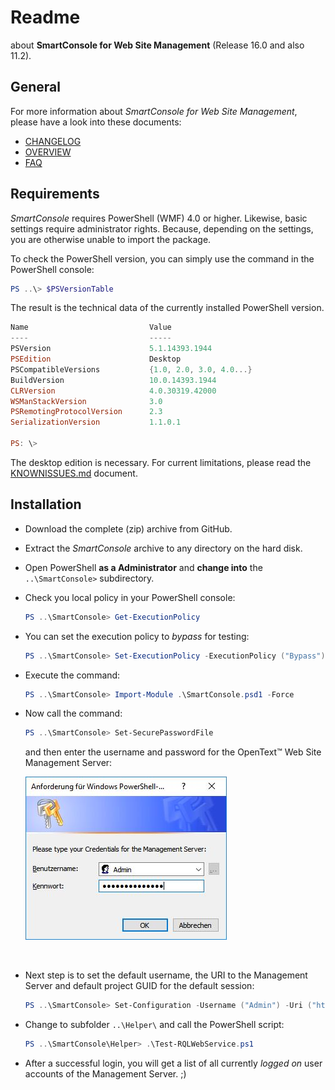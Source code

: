 # Readme

about **SmartConsole for Web Site Management** (Release 16.0 and also 11.2).



## General

For more information about *SmartConsole for Web Site Management*, please have a look into these documents:

- [CHANGELOG](CHANGELOG.md)
- [OVERVIEW](Wiki/OVERVIEW.md)
- [FAQ](Wiki/FAQ.md)




## Requirements

*SmartConsole* requires PowerShell (WMF) 4.0 or higher. Likewise, basic settings require administrator rights. Because, depending on the settings, you are otherwise unable to import the package.

To check the PowerShell version, you can simply use the command in the PowerShell console:

```powershell
PS ..\> $PSVersionTable
```

The result is the technical data of the currently installed PowerShell version.

```powershell
Name                           Value
----                           -----
PSVersion                      5.1.14393.1944
PSEdition                      Desktop
PSCompatibleVersions           {1.0, 2.0, 3.0, 4.0...}
BuildVersion                   10.0.14393.1944
CLRVersion                     4.0.30319.42000
WSManStackVersion              3.0
PSRemotingProtocolVersion      2.3
SerializationVersion           1.1.0.1

PS: \> 
```

The desktop edition is necessary. For current limitations, please read the [KNOWNISSUES.md](Wiki\KNOWNISSUES.md) document.




## Installation

- Download the complete (zip) archive from GitHub.

- Extract the *SmartConsole* archive to any directory on the hard disk.

- Open PowerShell **as a Administrator** and **change into** the `..\SmartConsole>` subdirectory.

- Check you local policy in your PowerShell console:

   ```powershell
   PS ..\SmartConsole> Get-ExecutionPolicy
   ```

- You can set the execution policy to *bypass* for testing:

   ```powershell
   PS ..\SmartConsole> Set-ExecutionPolicy -ExecutionPolicy ("Bypass") -Force
   ```

- Execute the command:

   ```powershell
   PS ..\SmartConsole> Import-Module .\SmartConsole.psd1 -Force
   ```

- Now call the command:

   ```powershell
   PS ..\SmartConsole> Set-SecurePasswordFile
   ```

   and then enter the username and password for the OpenText™ Web Site Management Server:
   ​

   ![Screenshot of the Credentials input](Wiki\Images\screenshot-set-securepasswordfile-01.jpg)

   ​

- Next step is to set the default username, the URI to the Management Server and default project GUID for the default session:

   ```powershell
   PS ..\SmartConsole> Set-Configuration -Username ("Admin") -Uri ("https://localhost/CMS/WebService/RqlWebService.svc?WSDL") -ProjectGUID ("7C503F8E943E4E6CACE63B2DEB82BBF4")
   ```

- Change to subfolder `..\Helper\` and call the PowerShell script:

   ```powershell
   PS ..\SmartConsole\Helper> .\Test-RQLWebService.ps1
   ```

- After a successful login, you will get a list of all currently *logged on* user accounts of the Management Server. ;)

